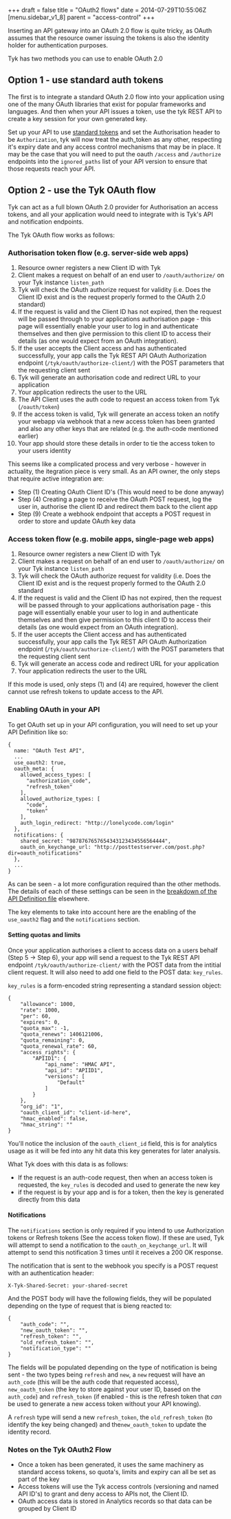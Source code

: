 +++
draft = false
title = "OAuth2 flows"
date = 2014-07-29T10:55:06Z
[menu.sidebar_v1_8]
    parent = "access-control"
+++

Inserting an API gateway into an OAuth 2.0 flow is quite tricky, as OAuth assumes that the resource owner issuing the 
tokens is also the identity holder for authentication purposes. 
 
Tyk has two methods you can use to enable OAuth 2.0

## Option 1 - use standard auth tokens

The first is to integrate a standard OAuth 2.0 flow into your application using one of the many OAuth libraries that exist for
popular frameworks and languages. And then when your API issues a token, use the tyk REST API to create a key session for your
own generated key.

Set up your API to use [standard tokens](/access-control/access-keys) and set the Authorisation header to be `Authorization`, 
tyk will now treat the auth_token as any other, respecting it's expiry date and any access control mechanisms that may be in place.
It may be the case that you will need to put the oauth `/access` and `/authorize` endpoints into the `ignored_paths` list of your API version
to ensure that those requests reach your API.

## Option 2 - use the Tyk OAuth flow

Tyk can act as a full blown OAuth 2.0 provider for Authorisation an access tokens, and all your application would need to integrate with is 
Tyk's API and notification endpoints.

The Tyk OAuth flow works as follows:

### Authorisation token flow (e.g. server-side web apps)

1. Resource owner registers a new Client ID with Tyk
2. Client makes a request on behalf of an end user to `/oauth/authorize/` on your Tyk instance `listen_path`
3. Tyk will check the OAuth authorize request for validity (i.e. Does the Client ID exist and is the request properly formed to the OAuth 2.0 standard)
4. If the request is valid and the Client ID has not expired, then the request will be passed through to your applications authorisation page - this page will essentially enable your user to log in and authenticate themselves and then give permission to this client ID to access their details (as one would expect from an OAuth integration).
5. If the user accepts the Client access and has authenticated successfully, your app calls the Tyk REST API OAuth Authorization endpoint (`/tyk/oauth/authorize-client/`) with the POST parameters that the requesting client sent
6. Tyk will generate an authorisation code and redirect URL to your application
7. Your application redirects the user to the URL
8. The API Client uses the auth code to request an access token from Tyk (`/oauth/token`)
9. If the access token is valid, Tyk will generate an access token an notify your webapp via webhook that a new access token has been granted and also any other keys that are related (e.g. the auth-code mentioned earlier)
10. Your app should store these details in order to tie the access token to your users identity

This seems like a complicated process and very verbose - however in actuality, the itegration piece is very small. As an API owner, the only steps that require
active integration are:

- Step (1) Creating OAuth Client ID's (This would need to be done anyway) 
- Step (4) Creating a page to receive the OAuth POST request, log the user in, authorise the client ID and redirect them back to the client app
- Step (9) Create a webhook endpoint that accepts a POST request in order to store and update OAuth key data

### Access token flow (e.g. mobile apps, single-page web apps)

1. Resource owner registers a new Client ID with Tyk
2. Client makes a request on behalf of an end user to `/oauth/authorize/` on your Tyk instance `listen_path`
3. Tyk will check the OAuth authorize request for validity (i.e. Does the Client ID exist and is the request properly formed to the OAuth 2.0 standard
4. If the request is valid and the Client ID has not expired, then the request will be passed through to your applications authorisation page - this page will essentially enable your user to log in and authenticate themselves and then give permission to this client ID to access their details (as one would expect from an OAuth integration).
5. If the user accepts the Client access and has authenticated successfully, your app calls the Tyk REST API OAuth Authorization endpoint (`/tyk/oauth/authorize-client/`) with the POST parameters that the requesting client sent
6. Tyk will generate an access code and redirect URL for your application
7. Your application redirects the user to the URL

If this mode is used, only steps (1) and (4) are required, however the client cannot use refresh tokens to update access to the API.

### Enabling OAuth in your API

To get OAuth set up in your API configuration, you will need to set up your API Definition like so:

    {
      name: "OAuth Test API",
      ...
      use_oauth2: true,
      oauth_meta: {
        allowed_access_types: [
          "authorization_code",
          "refresh_token"
        ],
        allowed_authorize_types: [
          "code",
          "token"
        ],
        auth_login_redirect: "http://lonelycode.com/login"
      },
      notifications: {
        shared_secret: "9878767657654343123434556564444",
        oauth_on_keychange_url: "http://posttestserver.com/post.php?dir=oauth_notifications"
      },
      ...
    }

As can be seen - a lot more configuration required than the other methods. The details of each of these settings can be seen in the 
[breakdown of the API Definition file](/api-management/api-definitions) elsewhere.

The key elements to take into account here are the enabling of the `use_oauth2` flag and the `notifications` section.

#### Setting quotas and limits

Once your application authorises a client to access data on a users behalf (Step 5 -> Step 6), your app will send a request to the Tyk REST API endpoint 
`/tyk/oauth/authorize-client/` with the POST data from the intitial client request. It will also need to add one field to the POST data: `key_rules`.

`key_rules` is a form-encoded string representing a standard session object:

    {
        "allowance": 1000,
        "rate": 1000,
        "per": 60,
        "expires": 0,
        "quota_max": -1,
        "quota_renews": 1406121006,
        "quota_remaining": 0,
        "quota_renewal_rate": 60,
        "access_rights": {
            "APIID1": {
                "api_name": "HMAC API",
                "api_id": "APIID1",
                "versions": [
                    "Default"
                ]
            }
        },
        "org_id": "1",
        "oauth_client_id": "client-id-here",
        "hmac_enabled": false,
        "hmac_string": ""
    }

You'll notice the inclusion of the `oauth_client_id` field, this is for analytics usage as it will be fed into any hit data this key
generates for later analysis.

What Tyk does with this data is as follows:

- If the request is an auth-code request, then when an access token is requested, the `key_rules` is decoded and used to generate the new key
- if the request is by your app and is for a token, then the key is generated directly from this data

#### Notifications

The `notifications` section is only required if you intend to use Authorization tokens or Refresh tokens (See the access token flow). If these are used, 
Tyk will attempt to send a notification to the `oauth_on_keychange_url`. It will attempt to send this notification 3 times until it receives a 200 OK response.

The notification that is sent to the webhook you specify is a POST request with an authentication header:

    X-Tyk-Shared-Secret: your-shared-secret

And the POST body will have the following fields, they will be populated depending on the type of request that is bieng reacted to:

    {
        "auth_code": "",
        "new_oauth_token": "", 
        "refresh_token": "",
        "old_refresh_token": "",
        "notification_type": ""
    }

The fields will be populated depending on the type of notification is being sent - the two types being `refresh` and `new`, a `new` request will 
have an `auth_code` (this will be the auth code that requested access), `new_oauth_token` (the key to store against your user ID, based on the `auth_code`) 
and `refresh_token` (if enabled - this is the refresh token that *can* be used to generate a new access token without your API knowing).

A `refresh` type will send a new `refresh_token`, the `old_refresh_token` (to identify the key being changed) and the`new_oauth_token` to update the identity record.

### Notes on the Tyk OAuth2 Flow

- Once a token has been generated, it uses the same machinery as standard access tokens, so quota's, limits and expiry can all be set as part of the key 
- Access tokens will use the Tyk access controls (versioning and named API ID's) to grant and deny access to APIs not, the Client ID.
- OAuth access data is stored in Analytics records so that data can be grouped by Client ID




